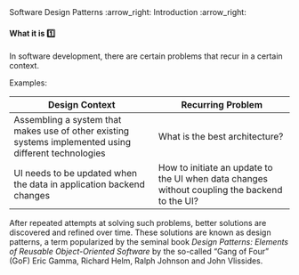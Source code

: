 <link rel="stylesheet" href="{{baseUrl}}/css/textbook.css">

<div class="website-content">

<div id="path">Software Design Patterns :arrow_right: Introduction :arrow_right:</div>

<div id="title">

#### What it is :one:

</div>

<div id="body">

In software development, there are certain problems that recur in a certain context.

<tip-box>

Examples:

| Design Context                                                                                        | Recurring Problem                                                                             |
| ----------------------------------------------------------------------------------------------------- | --------------------------------------------------------------------------------------------- |
| Assembling a system that makes use of other existing systems implemented using different technologies | What is the best architecture?                                                                |
| UI needs to be updated when the data in application backend changes                                   | How to initiate an update to the UI when data changes without coupling the backend to the UI? |

</tip-box>

After repeated attempts at solving such problems, better solutions are discovered and refined over time. These solutions are known as design patterns, a term popularized by the seminal book _Design Patterns: Elements of Reusable Object-Oriented Software_ by the so-called “Gang of Four” (GoF) Eric Gamma, Richard Helm, Ralph Johnson and John Vlissides.

<tip-box type="primary">
<include src="../../../common/definitions.md#def-software-design-pattern" />
</tip-box>

</div>

</div>
